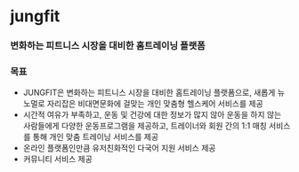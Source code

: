 # jungfit

### 변화하는 피트니스 시장을 대비한 홈트레이닝 플랫폼

### 목표 

- JUNGFIT은 변화하는 피트니스 시장을 대비한 홈트레이닝 플랫폼으로, 새롭게 뉴노멀로 자리잡은 비대면문화에 걸맞는 개인 맞춤형 헬스케어 서비스를 제공
- 시간적 여유가 부족하고, 운동 및 건강에 대한 정보가 많지 않아 운동을 하지 않는 사람들에게 다양한 운동프로그램을 제공하고, 트레이너와 회원 간의 1:1 매칭 서비스를 통해 개인 맞춤 트레이닝 서비스를 제공
- 온라인 플랫폼인만큼 유저친화적인 다국어 지원 서비스 제공
- 커뮤니티 서비스 제공
